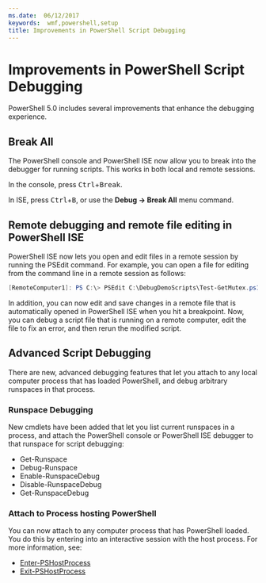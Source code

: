 ```yaml
---
ms.date:  06/12/2017
keywords:  wmf,powershell,setup
title: Improvements in PowerShell Script Debugging
---
```


# Improvements in PowerShell Script Debugging

PowerShell 5.0 includes several improvements that enhance the debugging experience.

## Break All

The PowerShell console and PowerShell ISE now allow you to break into the debugger for running
scripts. This works in both local and remote sessions.

In the console, press <kbd>Ctrl</kbd>+<kbd>Break</kbd>.

In ISE, press <kbd>Ctrl</kbd>+<kbd>B</kbd>, or use the **Debug -> Break All** menu command.

## Remote debugging and remote file editing in PowerShell ISE

PowerShell ISE now lets you open and edit files in a remote session by running the PSEdit command.
For example, you can open a file for editing from the command line in a remote session as follows:

```powershell
[RemoteComputer1]: PS C:\> PSEdit C:\DebugDemoScripts\Test-GetMutex.ps1
```

In addition, you can now edit and save changes in a remote file that is automatically opened in
PowerShell ISE when you hit a breakpoint. Now, you can debug a script file that is running on a
remote computer, edit the file to fix an error, and then rerun the modified script.

## Advanced Script Debugging

There are new, advanced debugging features that let you attach to any local computer process that
has loaded PowerShell, and debug arbitrary runspaces in that process.

### Runspace Debugging

New cmdlets have been added that let you list current runspaces in a process, and attach the
PowerShell console or PowerShell ISE debugger to that runspace for script debugging:

- Get-Runspace
- Debug-Runspace
- Enable-RunspaceDebug
- Disable-RunspaceDebug
- Get-RunspaceDebug

### Attach to Process hosting PowerShell

You can now attach to any computer process that has PowerShell loaded. You do this by entering into
an interactive session with the host process. For more information, see:

- [Enter-PSHostProcess](/powershell/module/Microsoft.PowerShell.Core/Enter-PSHostProcess)
- [Exit-PSHostProcess](/powershell/module/Microsoft.PowerShell.Core/Exit-PSHostProcess)
